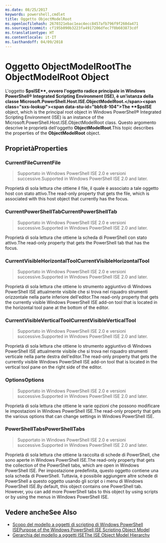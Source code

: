 ```yaml
---
ms.date: 08/25/2017
keywords: powershell,cmdlet
title: Oggetto ObjectModelRoot
ms.openlocfilehash: 2670321ebac1eac4ecc8457afb796f9f260da471
ms.sourcegitcommit: cf195b090b3223fa4917206dfec7f0b603873cdf
ms.translationtype: HT
ms.contentlocale: it-IT
ms.lasthandoff: 04/09/2018
---
```

# <a name="the-objectmodelroot-object"></a><span data-ttu-id="bbfc8-103">Oggetto ObjectModelRoot</span><span class="sxs-lookup"><span data-stu-id="bbfc8-103">The ObjectModelRoot Object</span></span>

<span data-ttu-id="bbfc8-104">L'oggetto **$psISE**, ovvero l'oggetto radice principale in Windows PowerShell® Integrated Scripting Environment (ISE), è un'istanza della classe Microsoft.PowerShell.Host.ISE.ObjectModelRoot.</span><span class="sxs-lookup"><span data-stu-id="bbfc8-104">The **$psISE** object, which is the principal root object in Windows PowerShell® Integrated Scripting Environment (ISE) is an instance of the Microsoft.PowerShell.Host.ISE.ObjectModelRoot class.</span></span>
<span data-ttu-id="bbfc8-105">Questo argomento descrive le proprietà dell'oggetto **ObjectModelRoot**.</span><span class="sxs-lookup"><span data-stu-id="bbfc8-105">This topic describes the properties of the **ObjectModelRoot** object.</span></span>

## <a name="properties"></a><span data-ttu-id="bbfc8-106">Proprietà</span><span class="sxs-lookup"><span data-stu-id="bbfc8-106">Properties</span></span>

### <a name="currentfile"></a><span data-ttu-id="bbfc8-107">CurrentFile</span><span class="sxs-lookup"><span data-stu-id="bbfc8-107">CurrentFile</span></span>

> <span data-ttu-id="bbfc8-108">Supportato in Windows PowerShell ISE 2.0 e versioni successive.</span><span class="sxs-lookup"><span data-stu-id="bbfc8-108">Supported in Windows PowerShell ISE 2.0 and later.</span></span>

<span data-ttu-id="bbfc8-109">Proprietà di sola lettura che ottiene il file, il quale è associato a tale oggetto host con stato attivo.</span><span class="sxs-lookup"><span data-stu-id="bbfc8-109">The read-only property that gets the file, which is associated with this host object that currently has the focus.</span></span>

### <a name="currentpowershelltab"></a><span data-ttu-id="bbfc8-110">CurrentPowerShellTab</span><span class="sxs-lookup"><span data-stu-id="bbfc8-110">CurrentPowerShellTab</span></span>

> <span data-ttu-id="bbfc8-111">Supportato in Windows PowerShell ISE 2.0 e versioni successive.</span><span class="sxs-lookup"><span data-stu-id="bbfc8-111">Supported in Windows PowerShell ISE 2.0 and later.</span></span>

<span data-ttu-id="bbfc8-112">Proprietà di sola lettura che ottiene la scheda di PowerShell con stato attivo.</span><span class="sxs-lookup"><span data-stu-id="bbfc8-112">The read-only property that gets the PowerShell tab that has the focus.</span></span>

### <a name="currentvisiblehorizontaltool"></a><span data-ttu-id="bbfc8-113">CurrentVisibleHorizontalTool</span><span class="sxs-lookup"><span data-stu-id="bbfc8-113">CurrentVisibleHorizontalTool</span></span>

> <span data-ttu-id="bbfc8-114">Supportato in Windows PowerShell ISE 2.0 e versioni successive.</span><span class="sxs-lookup"><span data-stu-id="bbfc8-114">Supported in Windows PowerShell ISE 2.0 and later.</span></span>

<span data-ttu-id="bbfc8-115">Proprietà di sola lettura che ottiene lo strumento aggiuntivo di Windows PowerShell ISE attualmente visibile che si trova nel riquadro strumenti orizzontale nella parte inferiore dell'editor.</span><span class="sxs-lookup"><span data-stu-id="bbfc8-115">The read-only property that gets the currently visible Windows PowerShell ISE add-on tool that is located in the horizontal tool pane at the bottom of the editor.</span></span>

### <a name="currentvisibleverticaltool"></a><span data-ttu-id="bbfc8-116">CurrentVisibleVerticalTool</span><span class="sxs-lookup"><span data-stu-id="bbfc8-116">CurrentVisibleVerticalTool</span></span>

> <span data-ttu-id="bbfc8-117">Supportato in Windows PowerShell ISE 2.0 e versioni successive.</span><span class="sxs-lookup"><span data-stu-id="bbfc8-117">Supported in Windows PowerShell ISE 2.0 and later.</span></span>

<span data-ttu-id="bbfc8-118">Proprietà di sola lettura che ottiene lo strumento aggiuntivo di Windows PowerShell ISE attualmente visibile che si trova nel riquadro strumenti verticale nella parte destra dell'editor.</span><span class="sxs-lookup"><span data-stu-id="bbfc8-118">The read-only property that gets the currently visible Windows PowerShell ISE add-on tool that is located in the vertical tool pane on the right side of the editor.</span></span>

### <a name="options"></a><span data-ttu-id="bbfc8-119">Options</span><span class="sxs-lookup"><span data-stu-id="bbfc8-119">Options</span></span>

> <span data-ttu-id="bbfc8-120">Supportato in Windows PowerShell ISE 2.0 e versioni successive.</span><span class="sxs-lookup"><span data-stu-id="bbfc8-120">Supported in Windows PowerShell ISE 2.0 and later.</span></span>

<span data-ttu-id="bbfc8-121">Proprietà di sola lettura che ottiene le varie opzioni che possono modificare le impostazioni in Windows PowerShell ISE.</span><span class="sxs-lookup"><span data-stu-id="bbfc8-121">The read-only property that gets the various options that can change settings in Windows PowerShell ISE.</span></span>

### <a name="powershelltabs"></a><span data-ttu-id="bbfc8-122">PowerShellTabs</span><span class="sxs-lookup"><span data-stu-id="bbfc8-122">PowerShellTabs</span></span>

> <span data-ttu-id="bbfc8-123">Supportato in Windows PowerShell ISE 2.0 e versioni successive.</span><span class="sxs-lookup"><span data-stu-id="bbfc8-123">Supported in Windows PowerShell ISE 2.0 and later.</span></span>

<span data-ttu-id="bbfc8-124">Proprietà di sola lettura che ottiene la raccolta di schede di PowerShell, che sono aperte in Windows PowerShell ISE.</span><span class="sxs-lookup"><span data-stu-id="bbfc8-124">The read-only property that gets the collection of the PowerShell tabs, which are open in Windows PowerShell ISE.</span></span> <span data-ttu-id="bbfc8-125">Per impostazione predefinita, questo oggetto contiene una sola scheda di PowerShell. Tuttavia, è possibile aggiungere altre schede di PowerShell a questo oggetto usando gli script o i menu di Windows PowerShell ISE.</span><span class="sxs-lookup"><span data-stu-id="bbfc8-125">By default, this object contains one PowerShell tab. However, you can add more PowerShell tabs to this object by using scripts or by using the menus in Windows PowerShell ISE.</span></span>

## <a name="see-also"></a><span data-ttu-id="bbfc8-126">Vedere anche</span><span class="sxs-lookup"><span data-stu-id="bbfc8-126">See Also</span></span>

- [<span data-ttu-id="bbfc8-127">Scopo del modello a oggetti di scripting di Windows PowerShell ISE</span><span class="sxs-lookup"><span data-stu-id="bbfc8-127">Purpose of the Windows PowerShell ISE Scripting Object Model</span></span>](Purpose-of-the-Windows-PowerShell-ISE-Scripting-Object-Model.md)
- [<span data-ttu-id="bbfc8-128">Gerarchia del modello a oggetti ISE</span><span class="sxs-lookup"><span data-stu-id="bbfc8-128">The ISE Object Model Hierarchy</span></span>](The-ISE-Object-Model-Hierarchy.md)
